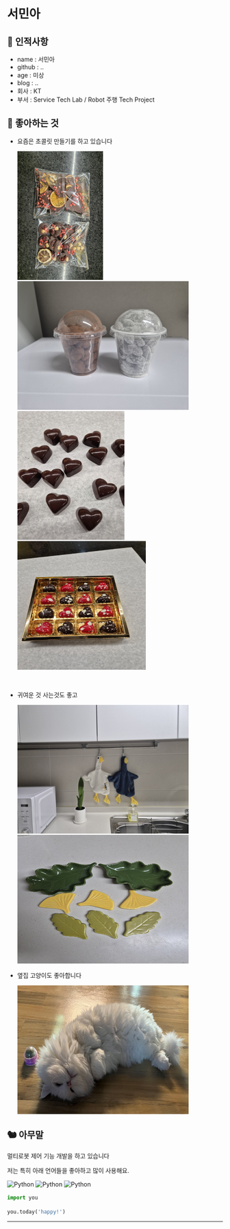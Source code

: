 # 서민아

## 🥸 인적사항

- name : 서민아
- github : ..
- age : 미상
- blog : ..
- 회사 : KT
- 부서 : Service Tech Lab / Robot 주행 Tech Project

## 🥕 좋아하는 것

- 요즘은 초콜릿 만들기를 하고 있습니다

    <img src="./imgs/bark.jpg" width="200px" height="300px" title="bark_chocolate" alt="bark_chocolate"></img>
    <img src="./imgs/almond.jpg" width="400px" height="300px" title="almond" alt="almond"></img>
    <img src="./imgs/heart.jpg" width="250px" height="300px" title="heart" alt="heart"></img>
    <img src="./imgs/colored.jpg" width="300px" height="300px" title="colored" alt="bark_chocolate"></img><br/>

<br>

- 귀여운 것 사는것도 좋고

    <img src="./imgs/duck_towel.jpg" width="400px" height="300px" title="duck_towel" alt="duck_towel"></img>
    <img src="./imgs/leaf_bowl.jpg" width="400px" height="300px" title="leaf_bowl" alt="leaf_bowl"></img><br/>
    
- 옆집 고양이도 좋아합니다

    <img src="./imgs/cculung.png" width="400px" height="300px" title="colored" alt="cculung"></img><br/>

## 🐿 아무말

멀티로봇 제어 기능 개발을 하고 있습니다

저는 특히 아래 언어들을 좋아하고 많이 사용해요.

![Python](https://img.shields.io/badge/python-3670A0?style=for-the-badge&logo=python&logoColor=ffdd54)
![Python](https://img.shields.io/badge/python-3670A0?style=for-the-badge&logo=python&logoColor=ffdd54)
![Python](https://img.shields.io/badge/python-3670A0?style=for-the-badge&logo=python&logoColor=ffdd54)

```python
import you

you.today('happy!')
```

---
